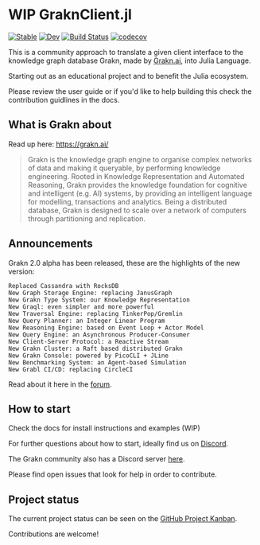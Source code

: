 # WIP GraknClient.jl

[![Stable](https://img.shields.io/badge/docs-stable-blue.svg)](https://Humans-of-Julia.github.io/GraknClient.jl/stable)
[![Dev](https://img.shields.io/badge/docs-dev-blue.svg)](https://Humans-of-Julia.github.io/GraknClient.jl/dev)
[![Build Status](https://github.com/Humans-of-Julia/GraknClient.jl/workflows/CI/badge.svg)](https://github.com/Humans-of-Julia/GraknClient.jl/actions)
[![codecov](https://codecov.io/gh/Humans-of-Julia/GraknClient.jl/branch/main/graph/badge.svg?token=9SQ8WB8KVM)](https://codecov.io/gh/Humans-of-Julia/GraknClient.jl)

This is a community approach to translate a given client interface to the knowledge graph database Grakn, made by [Grakn.ai](https://grakn.ai/), into Julia Language.

Starting out as an educational project and to benefit the Julia ecosystem.

Please review the user guide or if you'd like to help building this check the contribution guidlines in the docs.

## What is Grakn about

Read up here: https://grakn.ai/

> Grakn is the knowledge graph engine to organise complex networks of data and making it queryable, by performing knowledge engineering. Rooted in Knowledge Representation and Automated Reasoning, Grakn provides the 
> knowledge foundation for cognitive and intelligent (e.g. AI) systems, by providing an intelligent language for modelling, transactions and analytics. Being a distributed database, Grakn is designed to scale over a 
> network of computers through partitioning and replication.

## Announcements

Grakn 2.0 alpha has been released, these are the highlights of the new version:

    Replaced Cassandra with RocksDB
    New Graph Storage Engine: replacing JanusGraph
    New Grakn Type System: our Knowledge Representation
    New Graql: even simpler and more powerful
    New Traversal Engine: replacing TinkerPop/Gremlin
    New Query Planner: an Integer Linear Program
    New Reasoning Engine: based on Event Loop + Actor Model
    New Query Engine: an Asynchronous Producer-Consumer
    New Client-Server Protocol: a Reactive Stream
    New Grakn Cluster: a Raft based distributed Grakn
    New Grakn Console: powered by PicoCLI + JLine
    New Benchmarking System: an Agent-based Simulation
    New Grabl CI/CD: replacing CircleCI

Read about it here in the [forum](https://discuss.grakn.ai/t/grakn-2-0-alpha-best-practices-in-distributed-systems-and-computer-science/2307).

## How to start

Check the docs for install instructions and examples (WIP)

For further questions about how to start, ideally find us on [Discord](https://discord.gg/GdjHCNW8c8).

The Grakn community also has a Discord server [here](https://discord.gg/HBJXnzRgmx).

Please find open issues that look for help in order to contribute.

## Project status

The current project status can be seen on the [GitHub Project Kanban](https://github.com/Humans-of-Julia/GraknClient.jl/projects/1).

Contributions are welcome!